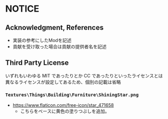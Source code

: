 # NOTICE

## Acknowledgment, References

- 実装の参考にしたModを記述
- 貢献を受け取った場合は貢献の提供者名を記述

## Third Party License

いずれもいわゆる MIT であったりとか CC であったりといったライセンスとは異なるライセンスが設定してあるため、個別の記載は省略

### `Textures\Things\Building\Furniture\ShiningStar.png`

- <https://www.flaticon.com/free-icon/star_471658>
  - こちらをベースに黄色の塗りつぶしを追加。

